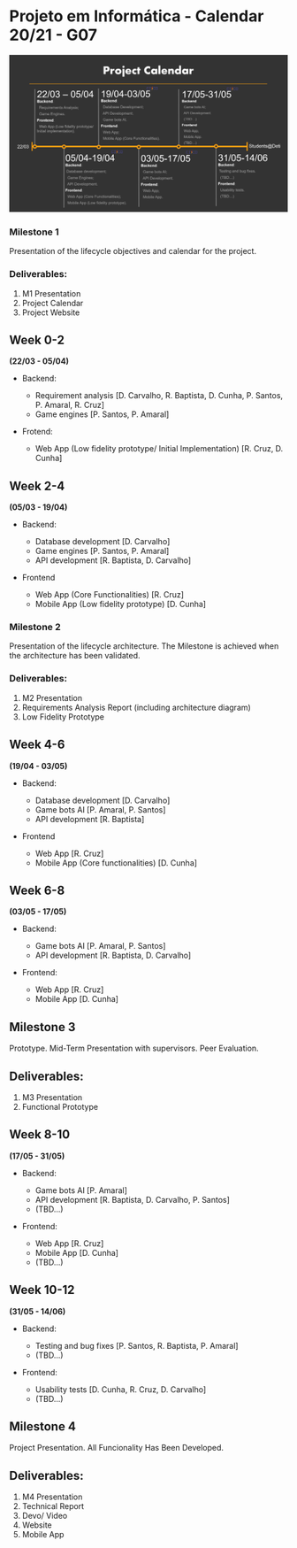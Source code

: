 # Projeto em Informática - Calendar 20/21 - G07

![Alt text](calendar.png?raw=true "Calendar")

### Milestone 1
Presentation of the lifecycle objectives and calendar for the project.
### Deliverables:
1. M1 Presentation
2. Project Calendar
3. Project Website

## Week 0-2
**(22/03 - 05/04)**
- Backend:
  - Requirement analysis [D. Carvalho, R. Baptista, D. Cunha, P. Santos, P. Amaral, R. Cruz]
  - Game engines [P. Santos, P. Amaral]

- Frotend:
  - Web App (Low fidelity prototype/ Initial Implementation) [R. Cruz, D. Cunha]


## Week 2-4
**(05/03 - 19/04)**
- Backend:
  - Database development [D. Carvalho]
  - Game engines [P. Santos, P. Amaral]
  - API development [R. Baptista, D. Carvalho]

- Frontend
  - Web App (Core Functionalities) [R. Cruz]
  - Mobile App (Low fidelity prototype) [D. Cunha]

### Milestone 2
Presentation of the lifecycle architecture. The Milestone is achieved when the architecture has been validated.
### Deliverables:
1. M2 Presentation
2. Requirements Analysis Report (including architecture diagram)
3. Low Fidelity Prototype


## Week 4-6
**(19/04 - 03/05)**
- Backend:
  - Database development [D. Carvalho]
  - Game bots AI [P. Amaral, P. Santos]
  - API development [R. Baptista]

- Frontend
  - Web App [R. Cruz]
  - Mobile App (Core functionalities) [D. Cunha]


## Week 6-8
**(03/05 - 17/05)**
- Backend:
  - Game bots AI [P. Amaral, P. Santos]
  - API development [R. Baptista, D. Carvalho]

- Frontend:
  - Web App [R. Cruz]
  - Mobile App [D. Cunha]

## Milestone 3
Prototype. Mid-Term Presentation with supervisors. Peer Evaluation.
## Deliverables:
1. M3 Presentation
2. Functional Prototype


## Week 8-10
**(17/05 - 31/05)**
- Backend:
  - Game bots AI [P. Amaral]
  - API development [R. Baptista, D. Carvalho, P. Santos]
  - (TBD...)

- Frontend:
  - Web App [R. Cruz]
  - Mobile App [D. Cunha]
  - (TBD...)


## Week 10-12
**(31/05 - 14/06)**
- Backend:
  - Testing and bug fixes [P. Santos, R. Baptista, P. Amaral]
  - (TBD...)

- Frontend:
  - Usability tests [D. Cunha, R. Cruz, D. Carvalho]
  - (TBD...)

## Milestone 4
Project Presentation. All Funcionality Has Been Developed.
## Deliverables:
1. M4 Presentation
2. Technical Report
3. Devo/ Video
4. Website
5. Mobile App

